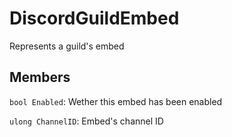 DiscordGuildEmbed
=================
Represents a guild's embed

## Members

`bool Enabled`: Wether this embed has been enabled

`ulong ChannelID`: Embed's channel ID
